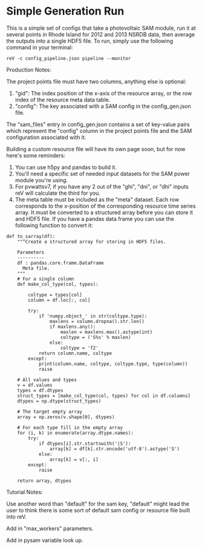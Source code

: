Simple Generation Run
===========================

This is a simple set of configs that take a photovoltaic SAM module, run it at several points in Rhode Island for 2012 and 2013 NSRDB data, then average the outputs into a single HDF5 file. To run, simply use the following command in your terminal:

```
reV -c config_pipeline.json pipeline --monitor
```

Production Notes:

The project points file must have two columns, anything else is optional:
  1) "gid": The index position of the x-axis of the resource array, or the row index of the resource meta data table.
  2) "config": The key associated with a SAM config in the config_gen.json file.

The "sam_files" entry in config_gen.json contains a set of key-value pairs which represent the "config" column in the project points file and the SAM configuration associated with it.

Building a custom resource file will have its own page soon, but for now here's some reminders:
  1) You can use h5py and pandas to build it.
  2) You'll need a specific set of needed input datasets for the SAM power module you're using.
  3) For pvwattsv7, if you have any 2 out of the "ghi", "dni", or "dhi" inputs reV will calculate the third for you.
  4) The meta table must be included as the "meta" dataset. Each row corresponds to the x-position of the corresponding resource time series array. It must be converted to a structured array before you can store it and HDF5 file. If you have a pandas data frame you can use the following function to convert it:      
  
    def to_sarray(df):
        """Create a structured array for storing in HDF5 files.
    
        Parameters
        ----------
        df : pandas.core.frame.DataFrame
          Meta file.
        """
        # For a single column
        def make_col_type(col, types):

            coltype = types[col]
            column = df.loc[:, col]

            try:
                if 'numpy.object_' in str(coltype.type):
                    maxlens = column.dropna().str.len()
                    if maxlens.any():
                        maxlen = maxlens.max().astype(int)
                        coltype = ('S%s' % maxlen)
                    else:
                        coltype = 'f2'
                return column.name, coltype
            except:
                print(column.name, coltype, coltype.type, type(column))
                raise

        # All values and types
        v = df.values
        types = df.dtypes
        struct_types = [make_col_type(col, types) for col in df.columns]
        dtypes = np.dtype(struct_types)

        # The target empty array
        array = np.zeros(v.shape[0], dtypes)

        # For each type fill in the empty array
        for (i, k) in enumerate(array.dtype.names):
            try:
                if dtypes[i].str.startswith('|S'):
                    array[k] = df[k].str.encode('utf-8').astype('S')
                else:
                    array[k] = v[:, i]
            except:
                raise

        return array, dtypes



Tutorial Notes:

Use another word than "default" for the sam key, "default" might lead the user to think there is some sort of default sam config or resource file built into reV.

Add in "max_workers" parameters.

Add in pysam variable look up.

